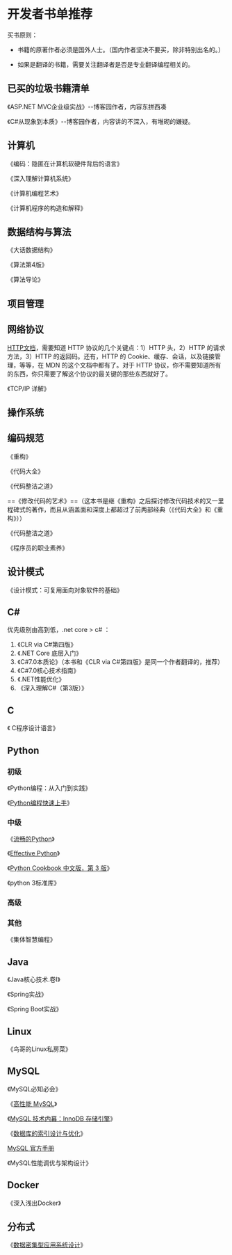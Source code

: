 # 开发者书单推荐

买书原则：

- 书籍的原著作者必须是国外人士。（国内作者坚决不要买，除非特别出名的。）

- 如果是翻译的书籍，需要关注翻译者是否是专业翻译编程相关的。

  





## 已买的垃圾书籍清单

《ASP.NET MVC企业级实战》--博客园作者，内容东拼西凑

《C#从现象到本质》--博客园作者，内容讲的不深入，有堆砌的嫌疑。





## 计算机

《编码：隐匿在计算机软硬件背后的语言》

《深入理解计算机系统》

《计算机编程艺术》

《计算机程序的构造和解释》



## 数据结构与算法

《大话数据结构》

《算法第4版》

《算法导论》



## 项目管理



## 网络协议

[HTTP文档](https://developer.mozilla.org/zh-CN/docs/Web/HTTP)，需要知道 HTTP 协议的几个关键点：1）HTTP 头，2）HTTP 的请求方法，3）HTTP 的返回码。还有，HTTP 的 Cookie、缓存、会话，以及链接管理，等等，在 MDN 的这个文档中都有了。对于 HTTP 协议，你不需要知道所有的东西，你只需要了解这个协议的最关键的那些东西就好了。

《TCP/IP 详解》





## 操作系统





## 编码规范

《重构》

《代码大全》

《代码整洁之道》

==《修改代码的艺术》==（这本书是继《重构》之后探讨修改代码技术的又一里程碑式的著作，而且从涵盖面和深度上都超过了前两部经典（《代码大全》和《重构》））

《代码整洁之道》

《程序员的职业素养》



## 设计模式

《设计模式：可复用面向对象软件的基础》





## C#

优先级别由高到低，.net core > c# ：

1. 《CLR via C#第四版》
2. 《.NET Core 底层入门》
3. 《C#7.0本质论》（本书和《CLR via C#第四版》是同一个作者翻译的，推荐）
4. 《C#7.0核心技术指南》
5. 《.NET性能优化》
6. 《深入理解C#（第3版）》











## C

《 C程序设计语言》





## Python

### 初级

《Python编程：从入门到实践》

《[Python编程快速上手](https://book.douban.com/subject/26836700/)》



### 中级

《[流畅的Python](https://book.douban.com/subject/27028517/)》

《[Effective Python](https://book.douban.com/subject/26709315/)》

《[Python Cookbook 中文版，第 3 版](https://book.douban.com/subject/26381341/)》

《python 3标准库》



### 高级

### 其他

《集体智慧编程》

## Java

《Java核心技术.卷I》

《Spring实战》

《Spring Boot实战》





## Linux

《鸟哥的Linux私房菜》





## MySQL

《MySQL必知必会》

《[高性能 MySQL](https://book.douban.com/subject/23008813/)》

《[MySQL 技术内幕：InnoDB 存储引擎](https://book.douban.com/subject/24708143/)》

《[数据库的索引设计与优化](https://book.douban.com/subject/26419771/)》

[MySQL 官方手册](https://dev.mysql.com/doc/)

《MySQL性能调优与架构设计》



## Docker 

《深入浅出Docker》



## 分布式

《[数据密集型应用系统设计](https://book.douban.com/subject/30329536/)》